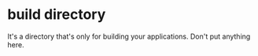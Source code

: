 # build directory
It's a directory that's only for building your applications. Don't put anything here.
